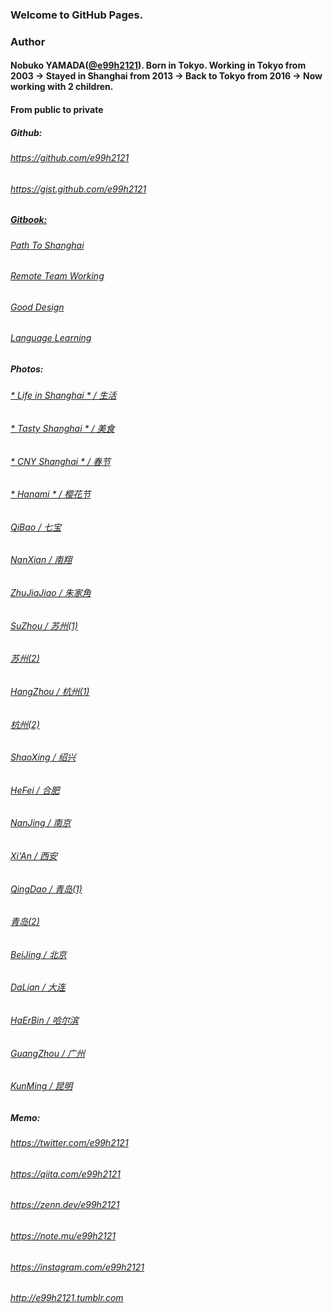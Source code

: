 ### Welcome to GitHub Pages.
<!-- MAIN CONTENT -->

### Author

#### Nobuko YAMADA(<a href="https://github.com/e99h2121" class="user-mention">@e99h2121</a>). Born in Tokyo. Working in Tokyo from 2003 -> Stayed in Shanghai from 2013 -> Back to Tokyo from 2016 -> Now working with 2 children.

#### From public to private

##### Github:
###### <a href="https://github.com/e99h2121">https://github.com/e99h2121</a>
###### <a href="https://gist.github.com/e99h2121">https://gist.github.com/e99h2121</a>

##### <a target="_blank" href="https://www.gitbook.com/@nobukoyamada">Gitbook:</a>
###### <a target="_blank" href="https://github.com/e99h2121/gitbook-pathtoshanghai">Path To Shanghai</a>
###### <a target="_blank" href="https://github.com/e99h2121/gitbook-remoteteamworking">Remote Team Working</a>
###### <a target="_blank" href="https://github.com/e99h2121/gitbook-gooddesign">Good Design</a>
###### <a target="_blank" href="https://github.com/e99h2121/gitbook-languagelearning">Language Learning</a>

##### Photos:
###### <a target="_blank" href="https://goo.gl/photos/r8YNBwRCS6V84uvB7">* Life in Shanghai * / 生活</a>
###### <a target="_blank" href="https://goo.gl/photos/AHdZ23Ef5CRD3Lth6">* Tasty Shanghai * / 美食</a>
###### <a target="_blank" href="https://goo.gl/photos/AwY3NdByrRsFLf146">* CNY Shanghai * / 春节</a>
###### <a target="_blank" href="https://goo.gl/photos/tNZJVfKDarTNdzNH8">* Hanami * / 樱花节</a>
###### <a target="_blank" href="https://goo.gl/photos/eiuK9jjHm4mLTsjcA">QiBao / 七宝</a>
###### <a target="_blank" href="https://goo.gl/photos/Gzhct3E9VgzWNsFd7">NanXian / 南翔</a>
###### <a target="_blank" href="https://goo.gl/photos/vFDAG4g3Ve2D8yew8">ZhuJiaJiao / 朱家角</a>
###### <a target="_blank" href="https://goo.gl/photos/TcsbPDLpRfxMfEk16">SuZhou / 苏州(1)</a>  
###### <a target="_blank" href="https://goo.gl/photos/LkvshjYcunRFs4se9">苏州(2)</a>
###### <a target="_blank" href="https://goo.gl/photos/vA4zJ3wK2Fqzj1kx7">HangZhou / 杭州(1)</a>  
###### <a target="_blank" href="https://goo.gl/photos/4ky5v5aRDPFXcxxf8">杭州(2)</a>
###### <a target="_blank" href="https://goo.gl/photos/WhgQCzhMNoZ8sKAq9">ShaoXing / 绍兴</a>
###### <a target="_blank" href="https://goo.gl/photos/y7XBWx5Vj7vXToNFA">HeFei / 合肥</a>
###### <a target="_blank" href="https://goo.gl/photos/KRhtXVYuMixToubt5">NanJing / 南京</a>
###### <a target="_blank" href="https://goo.gl/photos/hTys9U59JCfSjjGBA">Xi'An / 西安</a>
###### <a target="_blank" href="https://goo.gl/photos/y7J94Bia3sQXwS4k9">QingDao / 青岛(1)</a>  
###### <a target="_blank" href="https://goo.gl/photos/v2zn4qyeakwLWWyM8">青岛(2)</a>
###### <a target="_blank" href="https://goo.gl/photos/L1iTUQA2BdixXDmU9">BeiJing / 北京</a>
###### <a target="_blank" href="https://goo.gl/photos/LGxJQW8hqAXaUyEF9">DaLian / 大连</a>
###### <a target="_blank" href="https://goo.gl/photos/P5PEe8etV2jEdvEe6">HaErBin / 哈尔滨</a>
###### <a target="_blank" href="https://goo.gl/photos/6btWRWcHfn5NsrvB7">GuangZhou / 广州</a>
###### <a target="_blank" href="https://goo.gl/photos/PmJqhQKZjYBqSQqj8">KunMing / 昆明</a>

##### Memo:
###### <a href="https://twitter.com/e99h2121">https://twitter.com/e99h2121</a>
###### <a href="https://qiita.com/e99h2121">https://qiita.com/e99h2121</a>
###### <a href="https://qiita.com/e99h2121">https://zenn.dev/e99h2121</a>
###### <a href="https://note.mu/e99h2121">https://note.mu/e99h2121</a>
###### <a href="https://instagram.com/e99h2121">https://instagram.com/e99h2121</a>
###### <a href="http://e99h2121.tumblr.com/">http://e99h2121.tumblr.com</a>
        
